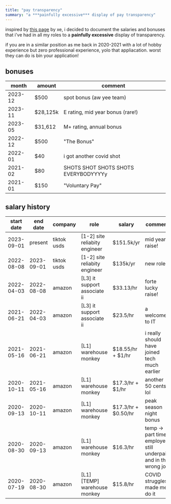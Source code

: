 ```yaml
---
title: "pay transparency"
summary: "a ***painfully excessive*** display of pay transparency"
---
```

inspired by [this page](https://xeiaso.net/salary-transparency) by xe, i decided to document the salaries and bonuses that i've had in all my roles to a **painfully excessive** display of transparency.

if you are in a similar position as me back in 2020-2021 with a lot of hobby experience but zero professional experience, yolo that appliacation. worst they can do is bin your application!

## bonuses
| month |   amount   | comment |
|-------|------------|---------|
| 2023-12 | $500 |  spot bonus (aw yee team) |
| 2023-11 | $28,125k |  E rating, mid year bonus (rare!) |
| 2023-05 | $31,612  |  M+ rating, annual bonus |
| 2022-12 | $500     | "The Bonus" |
| 2022-01 | $40      | i got another covid shot |
| 2021-02 | $80      | SHOTS SHOT SHOTS SHOTS EVERYBODYYYYy |
| 2021-01 | $150     | "Voluntary Pay" |

## salary history

| start date |  end date  | company |  role  |  salary  | comment |
|------------|------------|---------|--------|----------|---------|
| 2023-09-01 | present    | tiktok usds | [1-2] site reliabity engineer | $151.5k/yr | mid year raise! |
| 2022-08-08 | 2023-09-01 | tiktok usds | [1-2] site reliabity engineer | $135k/yr | new role! |
| 2022-04-03 | 2022-08-08 | amazon | [L3] it support associate ii | $33.13/hr | forte lucky raise! |
| 2021-06-21 | 2022-04-03 | amazon | [L3] it support associate ii | $23.5/hr | a welcome to IT |
| 2021-05-16 | 2021-06-21 | amazon | [L1] warehouse monkey | $18.55/hr + $1/hr | i really should have joined tech much earlier |
| 2020-10-11 | 2021-05-16 | amazon | [L1] warehouse monkey | $17.3/hr + $1/hr | another 50 cents, lol |
| 2020-09-13 | 2020-10-11 | amazon | [L1] warehouse monkey | $17.3/hr + $0.50/hr | peak season night bonus |
| 2020-08-30 | 2020-09-13 | amazon | [L1] warehouse monkey | $16.3/hr | temp -> part time employee, still underpaid and in the wrong job |
| 2020-07-19 | 2020-08-30 | amazon | [L1] [TEMP] warehouse monkey | $15.8/hr | COVID struggles made me do it |
